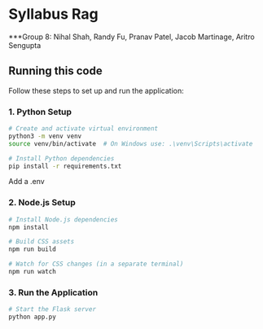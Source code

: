 # Syllabus Rag
***Group 8: Nihal Shah, Randy Fu, Pranav Patel, Jacob Martinage, Aritro Sengupta



## Running this code

Follow these steps to set up and run the application:

### 1. Python Setup

```bash
# Create and activate virtual environment
python3 -m venv venv
source venv/bin/activate  # On Windows use: .\venv\Scripts\activate

# Install Python dependencies
pip install -r requirements.txt

```
Add a .env

### 2. Node.js Setup

```bash
# Install Node.js dependencies
npm install

# Build CSS assets
npm run build

# Watch for CSS changes (in a separate terminal)
npm run watch
```

### 3. Run the Application

```bash
# Start the Flask server
python app.py
```



